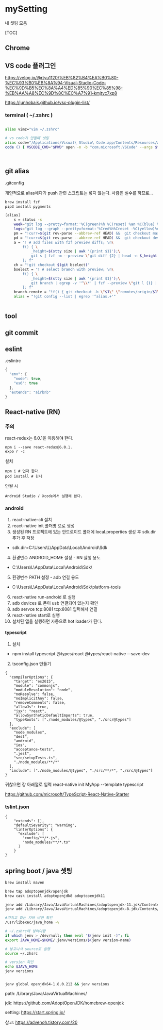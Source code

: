 # mySetting
내 셋팅 모음


[TOC]

## Chrome

## VS code 플러그인

https://velog.io/@rtyu1120/%EB%82%B4%EA%B0%80-%EC%93%B0%EB%8A%94-Visual-Studio-Code-%EC%9D%B5%EC%8A%A4%ED%85%90%EC%85%98-%EB%AA%A8%EC%9D%8C%EC%A7%91-kmjtvc7xp8

https://junhobaik.github.io/vsc-plugin-list/

### terminal ( ~/.zshrc )

```bash

alias vimz="vim ~/.zshrc"

# vs code가 안될떄 셋팅
alias code="/Applications/Visual\ Studio\ Code.app/Contents/Resources/app/bin/code"
code () { VSCODE_CWD="$PWD" open -n -b "com.microsoft.VSCode" --args $* ;}

 
```

## git alias


.gitconfig


개인적으로 alias에다가 push 관련 스크립트는 넣지 않는다. 사람은 실수를 하므로...

```bash
brew install fzf
pip3 install pygments

```

```bash
[alias]
    s = status -s
    week="git log --pretty=format:'%C(green)%h %C(reset) %an %C(blue) %ar %C(reset), %C(white) %s' --since='1 week ago'"
    logs="git log --graph --pretty=format:'%Cred%h%Creset -%C(yellow)%d%Creset %s %Cgreen(%cr) %C(bold blue)<%an>%Creset' --a    bbrev-commit"
    pm = "!curr=$(git rev-parse --abbrev-ref HEAD) &&  git checkout master && git pull && git checkout $curr"
    pd = "!curr=$(git rev-parse --abbrev-ref HEAD) &&  git checkout develop && git pull && git checkout $curr"
    a = "! # add files with fzf preview diffs; \n\
        f() { \
            _height=$(stty size | awk '{print $1}');\
            git s | fzf -m --preview \"git diff {2} | head -n $_height | pygmentize\" | awk '{print $2}' | xargs git add; \
        }; f"
    ch = "!git checkout $(git bselect)"
    bselect = "! # select branch with preview; \n\
        f() { \
            _height=$(stty size | awk '{print $1}');\
            git branch | egrep -v '^\\*' | fzf --preview \"git l {1} | head -n $_height\"; \
        }; f"
    branch-remote = "!f() { git checkout -b \"$1\" \"remotes/origin/$1\"; }; f"
    alias = "!git config --list | egrep '^alias.+'"
    
```


## tool


## git commit

## eslint 


.eslintrc

```javascript
{
  "env": {
    "node": true,
    "es6": true
  },
  "extends": "airbnb"
}
```

## React-native (RN)

### 주의

react-redux는 6.0.1을 이용해야 한다.
```
npm i --save react-redux@6.0.1.
expo r -c
```

설치 
```
npm i # 먼저 한다.
pod install # 한다
```

안될 시
```
Android Studio / Xcode에서 실행해 본다.
```

### android

1. react-native-cli 설치
2. react-native init 폴더명 으로 생성
3. 생성된 RN 프로젝트에 있는 안드로이드 폴더에 local.properties 생성 후 sdk.dir 추가 후 저장

- sdk.dir=C\:\\Users\\L\\AppData\\Local\\Android\\Sdk

4. 환경변수 ANDROID_HOME 설정 - RN 실행 용도

- C:\Users\L\AppData\Local\Android\Sdk\

5. 환경변수 PATH 설정 - adb 연결 용도

- C:\Users\L\AppData\Local\Android\Sdk\platform-tools

6. react-native run-android 로 실행
7. adb devices 로 폰이 usb 연결되어 있는지 확인
8. adb servce tcp:8081 tcp:8081 입력해서 연결
9. react-native start로 실행
10. 설치된 앱을 실행하면 자동으로 hot loader가 된다.

#### typescript

1. 설치

- npm install typescript @types/react @types/react-native --save-dev

2. tsconfig.json 만들기

```
{
  "compilerOptions": {
    "target": "es2015",
    "module": "commonjs",
    "moduleResolution": "node",
    "noResolve": false,
    "noImplicitAny": false,
    "removeComments": false,
    "allowJs": true,
    "jsx": "react",
    "allowSyntheticDefaultImports": true,
    "typeRoots": ["./node_modules/@types", "./src/@types"]
  },
  "exclude": [
    "node_modules",
    "dest",
    "android",
    "ios",
    "acceptance-tests",
    ".jest",
    "src/setupTests.ts",
    "./node_modules/**/*"
  ],
  "include": ["./node_modules/@types", "./src/**/*", "./src/@types"]
}

```

귀찮으면 걍 아래껄로 입력
react-native init MyApp --template typescript

https://github.com/microsoft/TypeScript-React-Native-Starter

### tslint.json

```
{
    "extends": [],
    "defaultSeverity": "warning",
    "linterOptions": {
      "exclude": [
        "config/**/*.js",
        "node_modules/**/*.ts"
      ]
    }
}
```


## spring boot / java 셋팅

```bash
brew install maven

brew tap adoptopenjdk/openjdk
brew cask install adoptopenjdk8 adoptopenjdk11

jenv add /Library/Java/JavaVirtualMachines/adoptopenjdk-11.jdk/Contents/Home
jenv add /Library/Java/JavaVirtualMachines/adoptopenjdk-8.jdk/Contents/Home

#가지고 있는 자바 버젼 확인
/usr/libexec/java_home -v 

# ~/.zshrc에 넣어야함
if which jenv > /dev/null; then eval "$(jenv init -)"; fi
export JAVA_HOME=$HOME/.jenv/versions/$(jenv version-name)

# 넣고나서 source로 실행
source ~/.zhsrc

# version 확인
echo $JAVA_HOME
jenv versions


jenv global openjdk64-1.8.0.212 && jenv versions

```
path: /Library/Java/JavaVirtualMachines/

jdk: https://github.com/AdoptOpenJDK/homebrew-openjdk

setting: https://start.spring.io/

참고: https://advenoh.tistory.com/20


